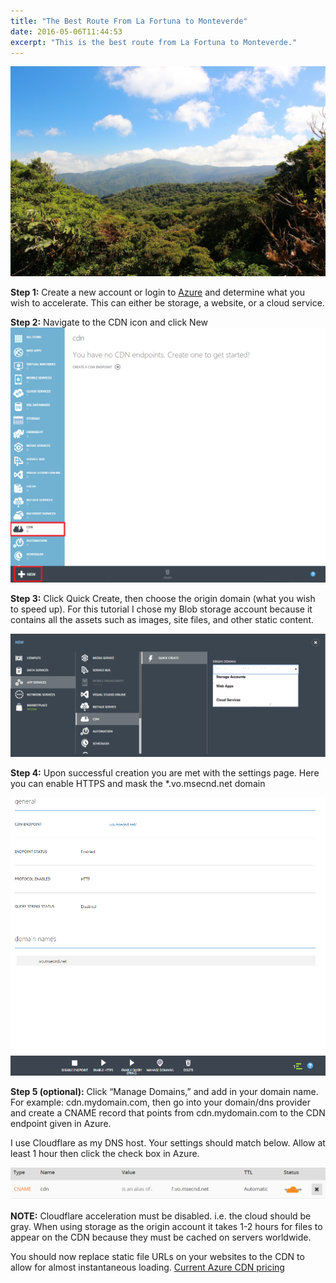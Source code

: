 ```yaml
---
title: "The Best Route From La Fortuna to Monteverde"
date: 2016-05-06T11:44:53
excerpt: "This is the best route from La Fortuna to Monteverde."
---
```

![Azure](/uploads/2016/costa-rica/monteverde.jpg)

**Step 1:** Create a new account or login to [Azure](https://azure.com) and determine what you wish to accelerate. This can either be storage, a website, or a cloud service.

**Step 2:** Navigate to the CDN icon and click New
![Azure](/uploads/2015/azure-cdn/1.png)

**Step 3:** Click Quick Create, then choose the origin domain (what you wish to speed up). For this tutorial I chose my Blob storage account because it contains all the assets such as images, site files, and other static content.

![Azure](/uploads/2015/azure-cdn/origin.png)

**Step 4:** Upon successful creation you are met with the settings page. Here you can enable HTTPS and mask the *.vo.msecnd.net domain

![Azure](/uploads/2015/azure-cdn/3.png)

**Step 5 (optional):** Click &#8220;Manage Domains,&#8221; and add in your domain name. For example: cdn.mydomain.com, then go into your domain/dns provider and create a CNAME record that points from cdn.mydomain.com to the CDN endpoint given in Azure.

I use Cloudflare as my DNS host. Your settings should match below. Allow at least 1 hour then click the check box in Azure.

![Azure](/uploads/2015/azure-cdn/cloudflare.png)

**NOTE:** Cloudflare acceleration must be disabled. i.e. the cloud should be gray. 
When using storage as the origin account it takes 1-2 hours for files to appear on the CDN because they must be cached on servers worldwide.

You should now replace static file URLs on your websites to the CDN to allow for almost instantaneous loading.
[Current Azure CDN pricing](http://azure.microsoft.com/en-us/pricing/details/cdn/)
       
	

